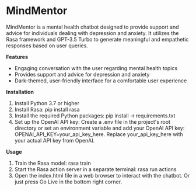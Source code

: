 # MindMentor
MindMentor is a mental health chatbot designed to provide support and advice for individuals dealing with depression and anxiety. It utilizes the Rasa framework and GPT-3.5 Turbo to generate meaningful and empathetic responses based on user queries.

**Features**

- Engaging conversation with the user regarding mental health topics
- Provides support and advice for depression and anxiety
- Dark-themed, user-friendly interface for a comfortable user experience


**Installation**

1. Install Python 3.7 or higher
2. Install Rasa: pip install rasa
3. Install the required Python packages: pip install -r requirements.txt
4. Set up the OpenAI API key: Create a .env file in the project's root directory or set an environment variable and add your OpenAI API key:    OPENAI_API_KEY=your_api_key_here.  Replace your_api_key_here with your actual API key from OpenAI.

**Usage**

1. Train the Rasa model: rasa train
2. Start the Rasa action server in a separate terminal: rasa run actions
3. Open the index.html file in a web browser to interact with the chatbot. Or just press Go Live in the bottom right corner.
